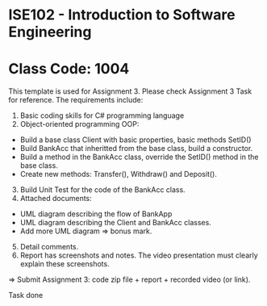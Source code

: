 # ISE102 - Introduction to Software Engineering
# Class Code: 1004

This template is used for Assignment 3. Please check Assignment 3 Task for reference. The requirements include:

1. Basic coding skills for C# programming language
2. Object-oriented programming OOP:
- Build a base class Client with basic properties, basic methods SetID()
- Build BankAcc that inheritted from the base class, build a constructor.
- Build a method in the BankAcc class, override the SetID() method in the base class. 
- Create new methods: Transfer(), Withdraw() and Deposit().
3. Build Unit Test for the code of the BankAcc class.
4. Attached documents:
- UML diagram describing the flow of BankApp
- UML diagram describing the Client and BankAcc classes. 
- Add more UML diagram => bonus mark.
5. Detail comments.
6. Report has screenshots and notes. The video presentation must clearly explain these screenshots.

=> Submit Assignment 3: code zip file + report + recorded video (or link).

Task done